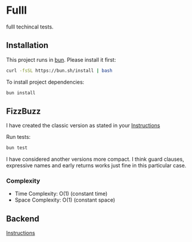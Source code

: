 # Fulll

fulll techincal tests.

## Installation

This project runs in [bun](https://bun.sh). Please install it first:

```bash
curl -fsSL https://bun.sh/install | bash
```

To install project dependencies:

```bash
bun install
```

## FizzBuzz

I have created the classic version as stated in your [Instructions](https://github.com/fulll/hiring/blob/master/Algo/fizzbuzz.md)

Run tests:

```bash
bun test
```

I have considered another versions more compact. I think guard clauses, expressive names and early returns works just fine in this particular case.

### Complexity

- Time Complexity: O(1) (constant time)
- Space Complexity: O(1) (constant space)

## Backend

[Instructions](https://github.com/fulll/hiring/blob/master/Backend/ddd-and-cqrs-intermediare-senior.md)
